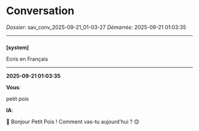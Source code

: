 # Conversation
_Dossier_: sav_conv_2025-09-21_01-03-27
_Démarrée_: 2025-09-21 01:03:35

---

###   
**[system]**


Ecris en Français


---
**2025-09-21 01:03:35**

**Vous**:

petit pois

**IA**:

👋  Bonjour Petit Pois ! Comment vas-tu aujourd'hui ? 😊
